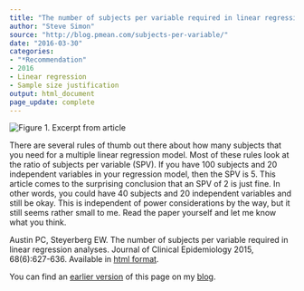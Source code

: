 ```yaml
---
title: "The number of subjects per variable required in linear regression analyses"
author: "Steve Simon"
source: "http://blog.pmean.com/subjects-per-variable/"
date: "2016-03-30"
categories:
- "*Recommendation"
- 2016
- Linear regression
- Sample size justification
output: html_document
page_update: complete
---
```


![Figure 1. Excerpt from article](http://www.pmean.com/new-images/16/subjects-per-variable01.png)

<div class="notes">

There are several rules of thumb out there about how many subjects that you need for a multiple linear regression model. Most of these rules look at the ratio of subjects per variable (SPV). If you have 100 subjects and 20 independent variables in your regression model, then the SPV is 5. This article comes to the surprising conclusion that an SPV of 2 is just fine. In other words, you could have 40 subjects and 20 independent variables and still be okay. This is independent of power considerations by the way, but it still seems rather small to me. Read the paper yourself and let me know what you think.

Austin PC, Steyerberg EW. The number of subjects per variable required in linear regression analyses. Journal of Clinical Epidemiology 2015, 68(6):627-636. Available in [html format][aus1].

You can find an [earlier version][sim1] of this page on my [blog][sim2].

[sim1]: http://blog.pmean.com/subjects-per-variable/
[sim2]: http://blog.pmean.com

[aus1]: http://europepmc.org/abstract/med/25704724

</div>
